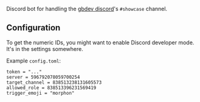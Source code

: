 Discord bot for handling the [gbdev discord]'s `#showcase` channel.

## Configuration

To get the numeric IDs, you might want to enable Discord developer mode. It's in the settings somewhere.

Example `config.toml`:

```
token = "..."
server = 596792078059700254
target_channel = 838513238131605573
allowed_role = 838513396231569419
trigger_emoji = "morphon"
```

[gbdev discord]: https://gbdev.io/chat.html
